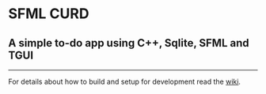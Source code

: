 # SFML CURD

## A simple to-do app using C++, Sqlite, SFML and TGUI

---

For details about how to build and setup for development read the [wiki](https://github.com/ufrshubham/SFML_CURD/wiki).

